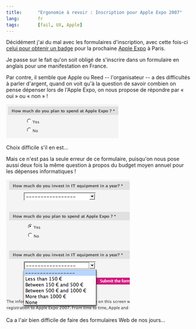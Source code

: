 ```yaml
---
title:      "Ergonomie à revoir : Inscription pour Apple Expo 2007"
lang:       fr
tags:       [fail, UX, Apple]
---
```


Décidément j'ai du mal avec les formulaires d'inscription, avec cette fois-ci [celui pour obtenir un badge](http://www.gldatasystems.fr/apple2007/form/gp.aspx?culture=US&l=1F86174NB2) pour la prochaine [Apple Expo](http://www.apple-expo.com/) à Paris.


Je passe sur le fait qu'on soit obligé de s'inscrire dans un formulaire en anglais pour une manifestation en France.

Par contre, il semble que Apple ou Reed -- l'organisateur -- a des difficultés à parler d'argent, quand on voit qu'à la question de savoir combien on pense dépenser lors de l'Apple Expo, on nous propose de répondre par « oui » ou « non » !

![](Apple_Expo_-_yes_or_no.png "Un choix difficile")


Choix difficile s'il en est…

Mais ce n'est pas la seule erreur de ce formulaire, puisqu'on nous pose aussi deux fois la même question à propos du budget moyen annuel pour les dépenses informatiques !

![](Apple_Expo_-_How_much.png "Combien ? OK, mais combien ?")


Ca a l'air bien difficile de faire des formulaires Web de nos jours…
